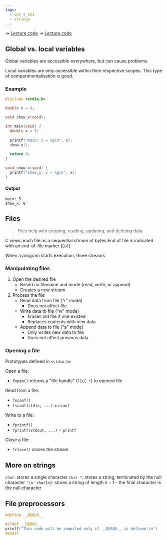```yaml
---
tags:
  - cpt_s_121
  - strings
---
```


-> [Lecture code](https://github.com/mathletedev/cpt_s/blob/main/121/lectures/2023-09-13)
-> [Lecture code](https://github.com/mathletedev/cpt_s/blob/main/121/lectures/2023-09-15)

## Global vs. local variables

Global variables are accessible everywhere, but can cause problems.

Local variables are only accessible within their respective scopes. This type of compartmentalisation is good.

### Example

```c
#include <stdio.h>

double x = 0;

void show_x(void);

int main(void) {
  double x = 5;
  
  printf("main: x = %g\n", x);
  show_x();
  
  return 0;
}

void show_x(void) {
  printf("show_x: x = %g\n", x);
}
```

#### Output

```
main: 5
show_x: 0
```

## Files

> Files help with creating, reading, updating, and deleting data

C views each file as a sequential *stream* of bytes
End of file is indicated with an end-of-file marker (`EOF`)

When a program starts execution, three streams

### Manipulating files

1. Open the desired file
	- Based on filename and mode (read, write, or append)
	- Creates a new stream
2. Process the file
	- Read data from file ("r" mode)
		- Does not affect file
	- Write data to file ("w" mode)
		- Erases old file if one existed
		- Replaces contents with new data
	- Append data to file ("a" mode)
		- Only writes new data to file
		- Does not affect previous data

### Opening a file

Prototypes defined in `<stdio.h>`

Open a file:
- `fopen()` returns a "file handle" (`FILE *`) to opened file

Read from a file:
- `fscanf()`
- `fscanf(stdin, ...)` = `scanf`

Write to a file:
- `fprintf()`
- `fprintf(stdout, ...)` = `printf`

Close a file:
- `fclose()` closes the stream

## More on strings

`char`: stores a single character
`char *`: stores a string, terminated by the null character `'\n'`
`char[n]`: stores a string of length $n - 1$ - the final character is the null character

## File preprocessors

```c
#define __DEBUG__

#ifdef __DEBUG__
printf("This code will be compiled only if __DEBUG__ is defined.\n")
#endif
```